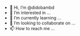 - 👋 Hi, I’m @didobambd
- 👀 I’m interested in ...
- 🌱 I’m currently learning ...
- 💞️ I’m looking to collaborate on ...
- 📫 How to reach me ...

<!---
didobambd/didobambd is a ✨ special ✨ repository because its `README.md` (this file) appears on your GitHub profile.
You can click the Preview link to take a look at your changes.
--->
